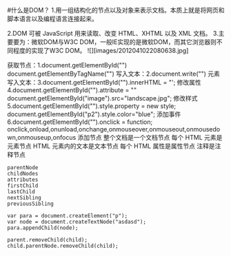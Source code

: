 #什么是DOM？
1.用一组结构化的节点以及对象来表示文档。本质上就是将网页和脚本语言以及编程语言连接起来。  

2.DOM 可被 JavaScript 用来读取、改变 HTML、XHTML 以及 XML 文档。
3.主要要为：微软DOM与W3C DOM，一般IE实现的是微软DOM，而其它浏览器则不同程度的实现了W3C DOM。
![][images/2012041022080638.jpg]
	
获取节点：1.document.getElementById("")
  			document.getElementByTagName("")
写入文本：2.document.write("")
元素写入文本：3.document.getElementById("").innerHTML = "';
修改属性	4.document.getElementById("").attribute = ""
				document.getElementById("image").src="landscape.jpg";
修改样式 5.document.getElementById("").style.property = new style;
			document.getElementById("p2").style.color="blue";
添加事件 6.document.getElementById("").onclick = function;
			onclick,onload,onunload,onchange,onmouseover,onmouseout,onmousedown,onmouseup,onfocus
添加节点
	整个文档是一个文档节点
	每个 HTML 元素是元素节点
	HTML 元素内的文本是文本节点
	每个 HTML 属性是属性节点
	注释是注释节点

	parentNode
	childNodes
	attributes 
	firstChild
	lastChild
	nextSibling
	previousSibling

	var para = document.createElement("p");
	var node = document.createTextNode("asdasd");
	para.appendChild(node);

	parent.removeChild(child);
	child.parentNode.removeChild(child);




